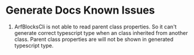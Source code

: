 # Generate Docs Known Issues

1. ArfBlocksCli is not able to read parent class properties. So it can't generate correct typescript type when an class inherited from another class. Parent class properties are will not be shown in generated typescript type.
